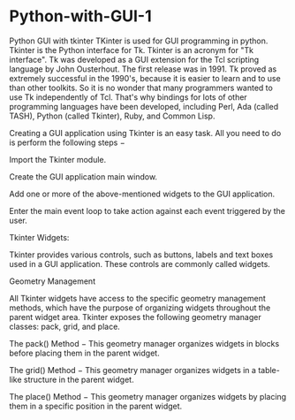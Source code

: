# Python-with-GUI-1
Python GUI with tkinter
TKinter is used for GUI programming in python.
Tkinter is the Python interface for Tk. Tkinter is an acronym for "Tk interface". 
Tk was developed as a GUI extension for the Tcl scripting language by John Ousterhout. 
The first release was in 1991. Tk proved as extremely successful in the 1990's, 
because it is easier to learn and to use than other toolkits. 
So it is no wonder that many programmers wanted to use Tk independently of Tcl. 
That's why bindings for lots of other programming languages have been developed, 
including Perl, Ada (called TASH), Python (called Tkinter), Ruby, and Common Lisp.

Creating a GUI application using Tkinter is an easy task. All you need to do is
 perform the following steps −

Import the Tkinter module.

Create the GUI application main window.

Add one or more of the above-mentioned widgets to the GUI application.

Enter the main event loop to take action against each event triggered by the user.


Tkinter Widgets:

Tkinter provides various controls, such as buttons, labels and text boxes used 
in a GUI application. These controls are commonly called widgets.


Geometry Management

All Tkinter widgets have access to the specific geometry management methods,
which have the purpose of organizing widgets throughout the parent widget
area. Tkinter exposes the following geometry manager classes: pack, grid, 
and place.

The pack() Method − This geometry manager organizes widgets in blocks before 
placing them in the parent widget.

The grid() Method − This geometry manager organizes widgets in a table-like 
structure in the parent widget.

The place() Method − This geometry manager organizes widgets by placing them 
in a specific position in the parent widget.


